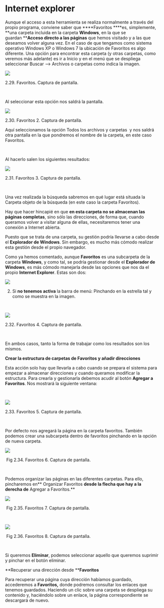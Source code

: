 
# Internet explorer

Aunque el acceso a esta herramienta se realiza normalmente a través del propio programa, conviene saber que ****Favoritos ****es, simplemente, **una carpeta incluida en la carpeta **Windows**, en la que se guardan ******Acceso directo** a las páginas** que hemos visitado y a las que deseamos volver alguna vez. En el caso de que tengamos como sistema operativo Windows XP o Windows 7 la ubicación de Favoritos es algo diferente. Una opción para encontrar esta carpeta (y otras carpetas, como veremos más adelante) es ir a Inicio y en el menú que se despliega seleccionar Buscar --&gt; Archivos o carpetas como indica la imagen.


![](img/FAVORITOS1.jpg)

 2.29. Favoritos. Captura de pantalla.

 

Al seleccionar esta opción nos saldrá la pantalla.


![](img/favoritos2.jpg)

 2.30. Favoritos 2. Captura de pantalla.

Aquí seleccionamos la opción Todos los archivos y carpetas  y nos saldrá otra pantalla en la que pondremos el nombre de la carpeta, en este caso Favoritos.

 

Al hacerlo salen los siguientes resultados:


![](img/favoritos3.jpg)

 2.31. Favoritos 3. Captura de pantalla.

 

Una vez realizada la búsqueda sabremos en qué lugar está situada la Carpeta objeto de la búsqueda (en este caso la carpeta Favoritos). 

Hay que hacer hincapié en que **en esta carpeta no se almacenan las páginas completas**, sino sólo las direcciones, de forma que, cuando queramos volver a visitar alguna de ellas, necesitaremos tener una conexión a Internet abierta.

Puesto que se trata de una carpeta, su gestión podría llevarse a cabo desde el **Explorador de Windows**. Sin embargo, es mucho más cómodo realizar esta gestión desde el propio navegador.

Como ya hemos comentado, aunque **Favoritos** es una subcarpeta de la carpeta **Windows**, y como tal, se podría gestionar desde el **Explorador de Windows**, es más cómodo manejarla desde las opciones que nos da el propio **Internet Explorer**. Estas son dos:


![](img/boton_favoritos.jpg)

2. Si **no tenemos activa** la barra de menú: Pinchando en la estrella tal y como se muestra en la imagen.

 


![](img/favoritos_explorer.jpg)

 2.32. Favoritos 4. Captura de pantalla.

 

En ambos casos, tanto la forma de trabajar como los resultados son los mismos. 

**Crear la estructura de carpetas de Favoritos y añadir direcciones**

Esta acción solo hay que llevarla a cabo cuando se prepara el sistema para empezar a almacenar direcciones y cuando queramos modificar la estructura. Para crearla y gestionarla debemos acudir al botón ****Agregar a Favoritos****. Nos mostrará la siguiente ventana:

 


![](img/agregar_a_favorito_explorer.jpg)

 2.33. Favoritos 5. Captura de pantalla.

 

Por defecto nos agregará la página en la carpeta favoritos. También podemos crear una subcarpeta dentro de favoritos pinchando en la opción de nueva carpeta.


![](img/nueva_carpeta_explorer.jpg)

 Fig 2.34. Favoritos 6. Captura de pantalla.

 

Podemos organizar las páginas en las diferentes carpetas. Para ello, pincharemos en** Organizar Favoritos **desde la flecha que hay a la derecha de** Agregar a Favoritos.**


![](img/organizar_favoritos.jpg)

 Fig 2.35. Favoritos 7. Captura de pantalla.

 


![](img/organizar_favoritos1.jpg)

 Fig 2.36. Favoritos 8. Captura de pantalla.

 

Si queremos **Eliminar**, podemos seleccionar aquello que queremos suprimir y pinchar en el botón eliminar.

**Recuperar una dirección desde ****Favoritos**

Para recuperar una página cuya dirección habíamos guardado, accederemos a **Favoritos,** donde podremos consultar los enlaces que tenemos guardados. Haciendo un clic sobre una carpeta se despliega su contenido y, haciéndolo sobre un enlace, la página correspondiente se descargará de nuevo.

